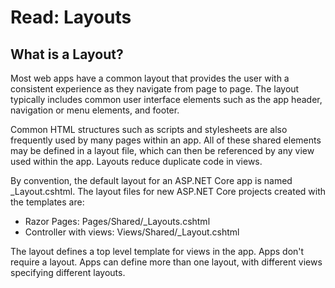 # Read: Layouts

## What is a Layout?

Most web apps have a common layout that provides the user with a consistent experience as they navigate from page to page. The layout typically includes common user interface elements such as the app header, navigation or menu elements, and footer.

Common HTML structures such as scripts and stylesheets are also frequently used by many pages within an app. All of these shared elements may be defined in a layout file, which can then be referenced by any view used within the app. Layouts reduce duplicate code in views.

By convention, the default layout for an ASP.NET Core app is named _Layout.cshtml. The layout files for new ASP.NET Core projects created with the templates are:
- Razor Pages: Pages/Shared/_Layouts.cshtml
- Controller with views: Views/Shared/_Layout.cshtml

The layout defines a top level template for views in the app. Apps don't require a layout. Apps can define more than one layout, with different views specifying different layouts.